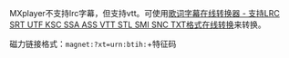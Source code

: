 

MXplayer不支持lrc字幕，但支持vtt。可使用[歌词字幕在线转换器 - 支持LRC SRT UTF KSC SSA ASS VTT STL SMI SNC TXT格式在线转换](https://www.lrccon.com/convert?lang=zh-hans)来转换。


磁力链接格式：`magnet:?xt=urn:btih:`+特征码
















